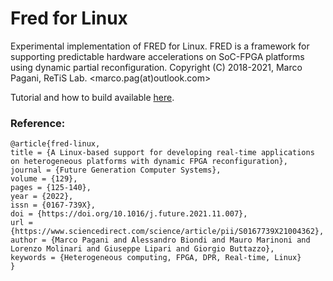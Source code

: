 # Fred for Linux
Experimental implementation of FRED for Linux. FRED is a framework for supporting predictable hardware accelerations on SoC-FPGA platforms using dynamic partial reconfiguration.
Copyright (C) 2018-2021, Marco Pagani, ReTiS Lab.
<marco.pag(at)outlook.com>

Tutorial and how to build available [here](https://fred-framework-docs.readthedocs.io/en/latest/).

### Reference:
    @article{fred-linux,
    title = {A Linux-based support for developing real-time applications on heterogeneous platforms with dynamic FPGA reconfiguration},
    journal = {Future Generation Computer Systems},
    volume = {129},
    pages = {125-140},
    year = {2022},
    issn = {0167-739X},
    doi = {https://doi.org/10.1016/j.future.2021.11.007},
    url = {https://www.sciencedirect.com/science/article/pii/S0167739X21004362},
    author = {Marco Pagani and Alessandro Biondi and Mauro Marinoni and Lorenzo Molinari and Giuseppe Lipari and Giorgio Buttazzo},
    keywords = {Heterogeneous computing, FPGA, DPR, Real-time, Linux}
    }


